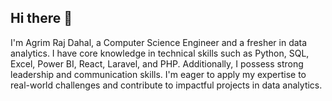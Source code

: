 ## Hi there 👋

I'm Agrim Raj Dahal, a Computer Science Engineer and a fresher in data analytics. I have core knowledge in technical skills such as Python, SQL, Excel, Power BI, React, Laravel, and PHP. Additionally, I possess strong leadership and communication skills. I'm eager to apply my expertise to real-world challenges and contribute to impactful projects in data analytics.


<!--
**agreemdahal/agreemdahal** is a ✨ _special_ ✨ repository because its `README.md` (this file) appears on your GitHub profile.

Here are some ideas to get you started:

- 🔭 I’m currently working on ...
- 🌱 I’m currently learning ...
- 👯 I’m looking to collaborate on ...
- 🤔 I’m looking for help with ...
- 💬 Ask me about ...
- 📫 How to reach me: ...
- 😄 Pronouns: ...
- ⚡ Fun fact: ...
-->
